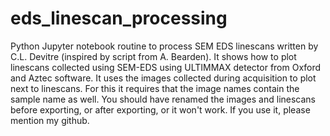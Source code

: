 # eds_linescan_processing
Python Jupyter notebook routine to process SEM EDS linescans written by C.L. Devitre (inspired by script from A. Bearden). It shows how to plot linescans collected using SEM-EDS using ULTIMMAX detector from Oxford and Aztec software. It uses the images collected during acquisition to plot next to linescans. For this it requires that the image names contain the sample name as well. You should have renamed the images and linescans before exporting, or after exporting, or it won't work. If you use it, please mention my github. 